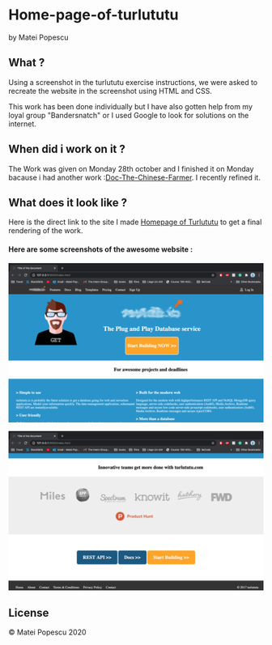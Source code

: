 # **Home-page-of-turlututu**

by Matei Popescu

## What ?

Using a screenshot in the turlututu exercise instructions, we were asked to recreate the website in the screenshot using HTML and CSS.

This work has been done individually but I have also gotten help from my loyal group "Bandersnatch" or I used Google to look for solutions on the internet.

 
## When did i work on it ?

The Work was given on Monday 28th october and I finished it on Monday bacause i had another work :[Doc-The-Chinese-Farmer](https://sifedine-hajji.github.io/Progressive-Enhancement/). I recently refined it.

## What does it look like ?

Here is the direct link to the site I made [Homepage of Turlututu](https://github.com/mattiepops/turlututu.git) to get a final rendering of the work.

#### **Here are some screenshots of the awesome website** :

![Screenshot1](https://github.com/mattiepops/turlututu/blob/main/Screenshot%202020-11-02%20at%2017.02.20.png?raw=true)

![Screenshot4](https://github.com/mattiepops/turlututu/blob/main/Screenshot%202020-11-02%20at%2017.02.28.png?raw=true)

## License

© Matei Popescu 2020